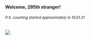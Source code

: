 #### Welcome, 295th stranger!

###### <sup>P.S. counting started approximately in 10.01.21</sup>

<img src="https://kraftwerk28.pp.ua/vcnt.png"></img>
